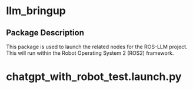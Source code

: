 # llm_bringup
## Package Description
This package is used to launch the related nodes for the ROS-LLM project. This will run within the Robot Operating System 2 (ROS2) framework.

# chatgpt_with_robot_test.launch.py
